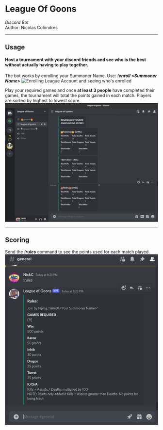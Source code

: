 # League Of Goons
*Discord Bot*  
Author: Nicolas Colondres

---

## Usage

#### Host a tournament with your discord friends and see who is the best without actually having to play together.

The bot works by enrolling your Summoner Name. Use: ***!enroll \<Summoner Name\>***
![Enrolling League Account and seeing who's enrolled](images/enroll.gif)

Play your required games and once **at least 3 people** have completed their games, the tournament will total the points gained in each match. Players are sorted by highest to lowest score.
![Tournament announcing scores](images/tournament.png)

---

## Scoring

Send the ***!rules*** command to see the points used for each match played.
![Scoring](images/scoring.png)
